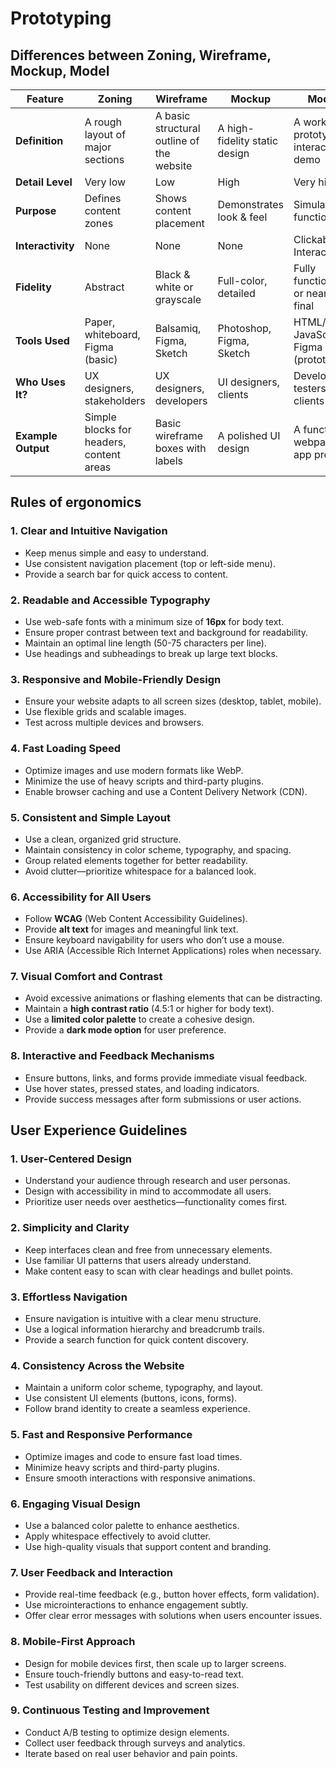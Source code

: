 # Prototyping

## Differences between Zoning, Wireframe, Mockup, Model

| Feature       | Zoning                          | Wireframe                     | Mockup                          | Model                           |
|--------------|--------------------------------|------------------------------|--------------------------------|--------------------------------|
| **Definition** | A rough layout of major sections | A basic structural outline of the website | A high-fidelity static design | A working prototype or interactive demo |
| **Detail Level** | Very low                      | Low                          | High                           | Very high                      |
| **Purpose**    | Defines content zones         | Shows content placement      | Demonstrates look & feel       | Simulates functionality        |
| **Interactivity** | None                        | None                          | None                           | Clickable / Interactive        |
| **Fidelity**   | Abstract                      | Black & white or grayscale   | Full-color, detailed           | Fully functional or near-final |
| **Tools Used** | Paper, whiteboard, Figma (basic) | Balsamiq, Figma, Sketch     | Photoshop, Figma, Sketch      | HTML/CSS, JavaScript, Figma (prototype) |
| **Who Uses It?** | UX designers, stakeholders  | UX designers, developers     | UI designers, clients          | Developers, testers, clients  |
| **Example Output** | Simple blocks for headers, content areas | Basic wireframe boxes with labels | A polished UI design | A functional webpage or app preview |

## Rules of ergonomics

### 1. **Clear and Intuitive Navigation**

- Keep menus simple and easy to understand.
- Use consistent navigation placement (top or left-side menu).
- Provide a search bar for quick access to content.

### 2. **Readable and Accessible Typography**

- Use web-safe fonts with a minimum size of **16px** for body text.
- Ensure proper contrast between text and background for readability.
- Maintain an optimal line length (50-75 characters per line).
- Use headings and subheadings to break up large text blocks.

### 3. **Responsive and Mobile-Friendly Design**

- Ensure your website adapts to all screen sizes (desktop, tablet, mobile).
- Use flexible grids and scalable images.
- Test across multiple devices and browsers.

### 4. **Fast Loading Speed**

- Optimize images and use modern formats like WebP.
- Minimize the use of heavy scripts and third-party plugins.
- Enable browser caching and use a Content Delivery Network (CDN).

### 5. **Consistent and Simple Layout**

- Use a clean, organized grid structure.
- Maintain consistency in color scheme, typography, and spacing.
- Group related elements together for better readability.
- Avoid clutter—prioritize whitespace for a balanced look.

### 6. **Accessibility for All Users**

- Follow **WCAG** (Web Content Accessibility Guidelines).
- Provide **alt text** for images and meaningful link text.
- Ensure keyboard navigability for users who don’t use a mouse.
- Use ARIA (Accessible Rich Internet Applications) roles when necessary.

### 7. **Visual Comfort and Contrast**

- Avoid excessive animations or flashing elements that can be distracting.
- Maintain a **high contrast ratio** (4.5:1 or higher for body text).
- Use a **limited color palette** to create a cohesive design.
- Provide a **dark mode option** for user preference.

### 8. **Interactive and Feedback Mechanisms**

- Ensure buttons, links, and forms provide immediate visual feedback.
- Use hover states, pressed states, and loading indicators.
- Provide success messages after form submissions or user actions.

## User Experience Guidelines

### 1. **User-Centered Design**

- Understand your audience through research and user personas.  
- Design with accessibility in mind to accommodate all users.  
- Prioritize user needs over aesthetics—functionality comes first.  

### 2. **Simplicity and Clarity**

- Keep interfaces clean and free from unnecessary elements.  
- Use familiar UI patterns that users already understand.  
- Make content easy to scan with clear headings and bullet points.  

### 3. **Effortless Navigation**

- Ensure navigation is intuitive with a clear menu structure.  
- Use a logical information hierarchy and breadcrumb trails.  
- Provide a search function for quick content discovery.  

### 4. **Consistency Across the Website**

- Maintain a uniform color scheme, typography, and layout.  
- Use consistent UI elements (buttons, icons, forms).  
- Follow brand identity to create a seamless experience.  

### 5. **Fast and Responsive Performance**

- Optimize images and code to ensure fast load times.  
- Minimize heavy scripts and third-party plugins.  
- Ensure smooth interactions with responsive animations.  

### 6. **Engaging Visual Design**

- Use a balanced color palette to enhance aesthetics.  
- Apply whitespace effectively to avoid clutter.  
- Use high-quality visuals that support content and branding.  

### 7. **User Feedback and Interaction**

- Provide real-time feedback (e.g., button hover effects, form validation).  
- Use microinteractions to enhance engagement subtly.  
- Offer clear error messages with solutions when users encounter issues.  

### 8. **Mobile-First Approach**

- Design for mobile devices first, then scale up to larger screens.  
- Ensure touch-friendly buttons and easy-to-read text.  
- Test usability on different devices and screen sizes.  

### 9. **Continuous Testing and Improvement**

- Conduct A/B testing to optimize design elements.  
- Collect user feedback through surveys and analytics.  
- Iterate based on real user behavior and pain points.  
